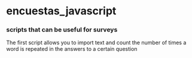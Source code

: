 # encuestas_javascript
### scripts that can be useful for surveys

The first script allows you to import text and count the number of times a word is repeated in the answers to a certain question
